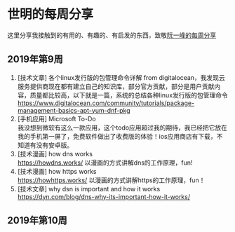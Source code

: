 # 世明的每周分享
这里分享我接触到的有用的、有趣的、有启发的东西，致敬[阮一峰的每周分享](http://www.ruanyifeng.com/blog/weekly/)
## 2019年第9周
1. [技术文章] 各个linux发行版的包管理命令详解 from digitalocean，我发现云服务提供商现在都有建立自己的知识库，部分官方贡献，部分是用户贡献内容，质量都比较高，以下就是一篇，系统的总结各种linux发行版的包管理命令  
https://www.digitalocean.com/community/tutorials/package-management-basics-apt-yum-dnf-pkg  
1. [手机应用] Microsoft To-Do  
我没想到微软有这么一款应用，这个todo应用超过我的期待，我已经把它放在我的手机第一屏了，免费软件做出了收费版的体验！ios应用商店有下载，不知道有没有安卓版。
1. [技术漫画] how dns works  
https://howdns.works/ 以漫画的方式讲解dns的工作原理，fun!  
1. [技术漫画] how https works  
https://howhttps.works/ 以漫画的方式讲解https的工作原理，fun！ 
1. [技术文章] why dsn is important and how it works  
https://dyn.com/blog/dns-why-its-important-how-it-works/
## 2019年第10周
